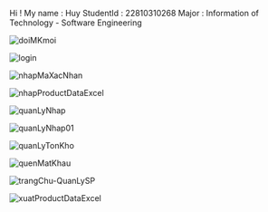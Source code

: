 ﻿Hi ! My name : Huy 
StudentId : 22810310268
Major : Information of Technology - Software Engineering

![doiMKmoi](https://github.com/user-attachments/assets/d3ccca49-f23e-4be1-a044-c395de1518e5)

![login](https://github.com/user-attachments/assets/ce20543d-0c46-4ce8-9dd1-413b061eafcd)

![nhapMaXacNhan](https://github.com/user-attachments/assets/b0d852e9-cebb-49df-898d-311e588f9789)

![nhapProductDataExcel](https://github.com/user-attachments/assets/85e536e2-14dd-410d-b459-12e48553d06c)

![quanLyNhap](https://github.com/user-attachments/assets/7c9cc6fc-ce0d-43d9-abe7-9c9755cb8058)

![quanLyNhap01](https://github.com/user-attachments/assets/1015b88c-2b6e-4377-82a2-cfec743c9cd4)

![quanLyTonKho](https://github.com/user-attachments/assets/d22b8150-0917-4c03-88b7-5e60c1edd85d)

![quenMatKhau](https://github.com/user-attachments/assets/edb66b98-7445-4f77-a393-63a52855cf12)

![trangChu-QuanLySP](https://github.com/user-attachments/assets/6c7bf27c-4458-4431-bb56-7c00e1bddd72)

![xuatProductDataExcel](https://github.com/user-attachments/assets/0c9f8105-ac54-496c-adc6-2658ee04114e)
